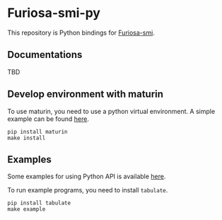 # Furiosa-smi-py

This repository is Python bindings for [Furiosa-smi](https://github.com/furiosa-ai/furiosa-smi).

## Documentations

TBD

## Develop environment with maturin

To use maturin, you need to use a python virtual environment. A simple example can be found [here](https://github.com/PyO3/pyo3/#Usage).

```
pip install maturin
make install
```

## Examples

Some examples for using Python API is available [here](examples).

To run example programs, you need to install `tabulate`.

```
pip install tabulate
make example
```
